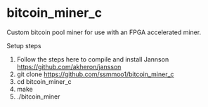 # bitcoin_miner_c

Custom bitcoin pool miner for use with an FPGA accelerated miner.



Setup steps  

1) Follow the steps here to compile and install Jannson https://github.com/akheron/jansson  
2) git clone https://github.com/ssmmoo1/bitcoin_miner_c
3) cd bitcoin_miner_c
4) make
5) ./bitcoin_miner

